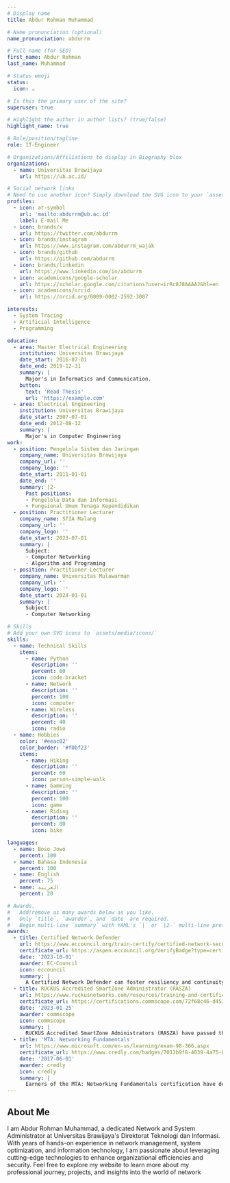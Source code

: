 ```yaml
---
# Display name
title: Abdur Rohman Muhammad

# Name pronunciation (optional)
name_pronunciation: abdurrm

# Full name (for SEO)
first_name: Abdur Rohman
last_name: Muhammad

# Status emoji
status:
  icon: ☕️

# Is this the primary user of the site?
superuser: true

# Highlight the author in author lists? (true/false)
highlight_name: true

# Role/position/tagline
role: IT-Engineer

# Organizations/Affiliations to display in Biography blox
organizations:
  - name: Universitas Brawijaya
    url: https://ub.ac.id/

# Social network links
# Need to use another icon? Simply download the SVG icon to your `assets/media/icons/` folder.
profiles:
  - icon: at-symbol
    url: 'mailto:abdurrm@ub.ac.id'
    label: E-mail Me
  - icon: brands/x
    url: https://twitter.com/abdurrm
  - icon: brands/instagram
    url: https://www.instagram.com/abdurrm_wajak
  - icon: brands/github
    url: https://github.com/abdurrm
  - icon: brands/linkedin
    url: https://www.linkedin.com/in/abdurrm
  - icon: academicons/google-scholar
    url: https://scholar.google.com/citations?user=irRc8J8AAAAJ&hl=en
  - icon: academicons/orcid
    url: https://orcid.org/0009-0002-2592-3007

interests:
  - System Tracing
  - Artificial Intelligence
  - Programming

education:
  - area: Master Electrical Engineering
    institution: Universitas Brawijaya
    date_start: 2016-07-01
    date_end: 2019-12-31
    summary: |
      Major's in Informatics and Communication.
    button:
      text: 'Read Thesis'
      url: 'https://example.com'
  - area: Electrical Engineering
    institution: Universitas Brawijaya
    date_start: 2007-07-01
    date_end: 2012-08-12
    summary: |
      Major's in Computer Engineering
work:
  - position: Pengelola Sistem dan Jaringan
    company_name: Universitas Brawijaya
    company_url: ''
    company_logo: ''
    date_start: 2011-01-01
    date_end: ''
    summary: |2-
      Past positions:
      - Pengelola Data dan Informasi
      - Fungsional Umum Tenaga Kependidikan
  - position: Practitioner Lecturer
    company_name: STIA Malang
    company_url: ''
    company_logo: ''
    date_start: 2023-07-01
    summary: |
      Subject:
      - Computer Networking
      - Algorithm and Programing
  - position: Practitioner Lecturer
    company_name: Universitas Mulawarman
    company_url: ''
    company_logo: ''
    date_start: 2024-01-01
    summary: |
      Subject:
      - Computer Networking

# Skills
# Add your own SVG icons to `assets/media/icons/`
skills:
  - name: Technical Skills
    items:
      - name: Python
        description: ''
        percent: 80
        icon: code-bracket
      - name: Network
        description: ''
        percent: 100
        icon: computer
      - name: Wireless
        description: ''
        percent: 40
        icon: radio
  - name: Hobbies
    color: '#eeac02'
    color_border: '#f0bf23'
    items:
      - name: Hiking
        description: ''
        percent: 60
        icon: person-simple-walk
      - name: Gamming
        description: ''
        percent: 100
        icon: game
      - name: Riding
        description: ''
        percent: 80
        icon: bike

languages:
  - name: Boso Jowo
    percent: 100
  - name: Bahasa Indonesia
    percent: 100
  - name: English
    percent: 75
  - name: العربية
    percent: 20

# Awards.
#   Add/remove as many awards below as you like.
#   Only `title`, `awarder`, and `date` are required.
#   Begin multi-line `summary` with YAML's `|` or `|2-` multi-line prefix and indent 2 spaces below.
awards:
  - title: Certified Network Defender
    url: https://www.eccouncil.org/train-certify/certified-network-security-course/
    certificate_url: https://aspen.eccouncil.org/VerifyBadge?type=certification&a=7m91mR3nXrhNRTA6U0Gs22Br6LsnOmTwby8hKmDIjJ8=&trk=public_profile_see-credential
    date: '2023-10-01'
    awarder: EC-Council
    icon: eccouncil
    summary: |
      A Certified Network Defender can foster resiliency and continuity of operations during attacks along with protecting, detecting and responding to the threats on the network.
  - title: RUCKUS Accredited SmartZone Administrator (RASZA)
    url: https://www.ruckusnetworks.com/resources/training-and-certifications/
    certificate_url: https://certifications.commscope.com/72f68c46-d453-426c-8177-ccc449ee3b97?trk=public_profile_see-credential
    date: '2023-01-25'
    awarder: commscope
    icon: commscope
    summary: |
      RUCKUS Accredited SmartZone Administrators (RASZA) have passed the online RASZA Accreditation Exam covering Wi-Fi fundamental concepts, and Wi-Fi solutions configuration and management using RUCKUS SmartZone controllers.
  - title: 'MTA: Networking Fundamentals'
    url: https://www.microsoft.com/en-us/learning/exam-98-366.aspx
    certificate_url: https://www.credly.com/badges/7013b9f8-4039-4a75-b878-df3d087deb0e?trk=public_profile_see-credential
    date: '2017-06-01'
    awarder: credly
    icon: credly
    summary: |
      Earners of the MTA: Networking Fundamentals certification have demonstrated knowledge of fundamental networking concepts. The MTA program provides an appropriate entry point to a future career in technology.
---
```


## About Me

I am Abdur Rohman Muhammad, a dedicated Network and System Administrator at Universitas Brawijaya's Direktorat Teknologi dan Informasi. With years of hands-on experience in network management, system optimization, and information technology, I am passionate about leveraging cutting-edge technologies to enhance organizational efficiencies and security. 
Feel free to explore my website to learn more about my professional journey, projects, and insights into the world of network
